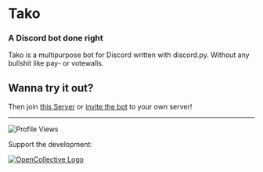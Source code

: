 # Tako
### A Discord bot done right
Tako is a multipurpose bot for Discord written with discord.py. Without any bullshit like pay- or votewalls.

## Wanna try it out?
Then join [this Server](https://dsc.gg/tako-server) or [invite the bot](https://discord.com/api/oauth2/authorize?client_id=878366398269771847&permissions=1633966943318&scope=bot%20applications.commands) to your own server!

<hr>

![Profile Views](https://komarev.com/ghpvc/?username=tako-discord&color=grey&style=flat-square)

Support the development:

[![OpenCollective Logo](https://next-images.opencollective.com/_next/image?url=%2Fstatic%2Fimages%2Fopencollective-icon.png&w=48&q=100)](https://opencollective.com/tako)
